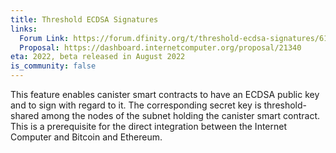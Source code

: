 ```yaml
---
title: Threshold ECDSA Signatures
links:
  Forum Link: https://forum.dfinity.org/t/threshold-ecdsa-signatures/6152
  Proposal: https://dashboard.internetcomputer.org/proposal/21340
eta: 2022, beta released in August 2022
is_community: false
---
```


This feature enables canister smart contracts to have an ECDSA public key and to sign with regard to it. The corresponding secret key is threshold-shared among the nodes of the subnet holding the canister smart contract. This is a prerequisite for the direct integration between the Internet Computer and Bitcoin and Ethereum.
